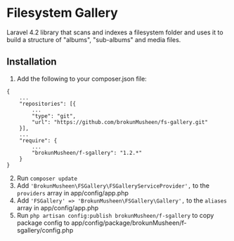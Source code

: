 # Filesystem Gallery
Laravel 4.2 library that scans and indexes a filesystem folder and uses it to build a structure of "albums", "sub-albums" and media files.

## Installation
1. Add the following to your composer.json file:
```
{
    ...
    "repositories": [{
        ...
        "type": "git",
        "url": "https://github.com/brokunMusheen/fs-gallery.git"
    }],
    ...
    "require": {
        ...
        "brokunMusheen/f-sgallery": "1.2.*"
    }
}
```
2. Run `composer update`
3. Add `'BrokunMusheen\FSGallery\FSGalleryServiceProvider',` to the `providers` array in app/config/app.php
4. Add `'FSGallery' => 'BrokunMusheen\FSGallery\Gallery',` to the `aliases` array in app/config/app.php
5. Run `php artisan config:publish brokunMusheen/f-sgallery` to copy package config to app/config/package/brokunMusheen/f-sgallery/config.php

